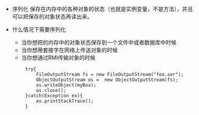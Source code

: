 * 序列化
     保存在内存中的各种对象的状态（也就是实例变量，不是方法），并且可以把保存的对象状态再读出来。

* 什么情况下需要序列化
  * 当你想把的内存中的对象状态保存到一个文件中或者数据库中时候
  * 当你想用套接字在网络上传送对象的时候
  * 当你想通过RMI传输对象的时候

```
        try{  
            FileOutputStream fs = new FileOutputStream("foo.ser");  
            ObjectOutputStream os =  new ObjectOutputStream(fs);  
            os.writeObject(myBox);  
            os.close();  
        }catch(Exception ex){  
            ex.printStackTrace();  
        }  
```
